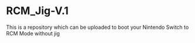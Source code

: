 # RCM_Jig-V.1
This is a repository which can be uploaded to boot your Nintendo Switch to RCM Mode without jig

